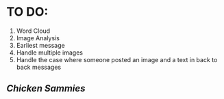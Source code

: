 # TO DO:
1. Word Cloud
2. Image Analysis
3. Earliest message
4. Handle multiple images
5. Handle the case where someone posted an image and a text in back to back messages


## *Chicken Sammies*